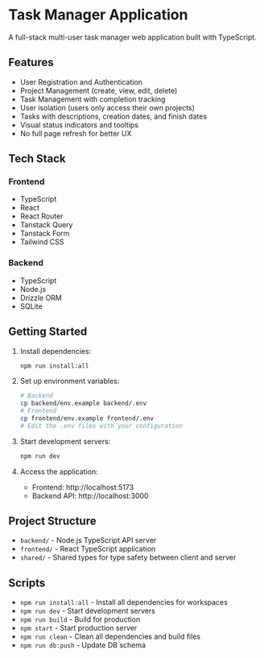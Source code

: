 # Task Manager Application

A full-stack multi-user task manager web application built with TypeScript.

## Features

- User Registration and Authentication
- Project Management (create, view, edit, delete)
- Task Management with completion tracking
- User isolation (users only access their own projects)
- Tasks with descriptions, creation dates, and finish dates
- Visual status indicators and tooltips
- No full page refresh for better UX

## Tech Stack

### Frontend
- TypeScript
- React
- React Router
- Tanstack Query
- Tanstack Form
- Tailwind CSS

### Backend
- TypeScript
- Node.js
- Drizzle ORM
- SQLite

## Getting Started

1. Install dependencies:
   ```bash
   npm run install:all
   ```

2. Set up environment variables:
   ```bash
   # Backend
   cp backend/env.example backend/.env
   # Frontend  
   cp frontend/env.example frontend/.env
   # Edit the .env files with your configuration
   ```

3. Start development servers:
   ```bash
   npm run dev
   ```

4. Access the application:
   - Frontend: http://localhost:5173
   - Backend API: http://localhost:3000

## Project Structure

- `backend/` - Node.js TypeScript API server
- `frontend/` - React TypeScript application  
- `shared/` - Shared types for type safety between client and server


## Scripts

- `npm run install:all` - Install all dependencies for workspaces
- `npm run dev` - Start development servers
- `npm run build` - Build for production
- `npm start` - Start production server
- `npm run clean` - Clean all dependencies and build files
- `npm run db:push` - Update DB schema 

